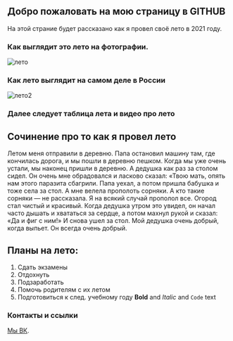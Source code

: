 ## Добро пожаловать на мою страницу в GITHUB
На этой страние будет рассказано как я провел своё лето в 2021 году.
### Как выглядит это лето на фотографии.
![лето](https://user-images.githubusercontent.com/92362218/136933979-94b3ce2b-4a11-4825-82eb-95ea49be6665.jpg)
### Как лето выглядит на самом деле в России

![лето2](https://user-images.githubusercontent.com/92362218/136934215-2fc28a60-f599-454e-b83d-1002c84bdb0a.jpg)

### Далее следует таблица лета и видео про лето

## Сочинение про то как я провел лето

Летом меня отправили в деревню. Папа остановил машину там, где кончилась дорога, и мы пошли в деревню пешком. Когда мы уже очень устали, мы наконец пришли в деревню. А дедушка как раз за столом сидел. Он очень мне обрадовался и ласково сказал: «Твою мать, опять нам этого паразита сбагрили. Папа уехал, а потом пришла бабушка и тоже села за стол. А мне велела прополоть сорняки. А кто такие сорняки — не рассказала. Я на всякий случай прополол все. Огород стал чистый и красивый. Когда дедушка утром это увидел, он начал часто дышать и хвататься за сердце, а потом махнул рукой и сказал: «Да и фиг с ним!» И снова ушел за стол. Мой дедушка очень добрый, когда выпьет. Он всегда очень добрый.

## Планы на лето:
1. Сдать экзамены
2. Отдохнуть
3. Подзаработать
4. Помочь родителям с их летом
5. Подготовиться к след. учебному году
**Bold** and _Italic_ and `Code` text

### Контакты и ссылки

 [Мы ВК](https://vk.com/dimka_pro100_milka).
